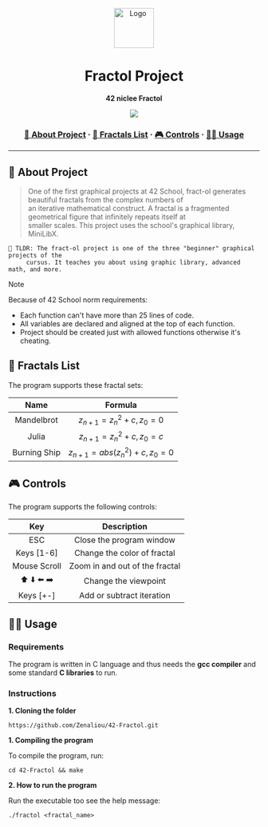 <a name="readme-top"></a>
<div align="center">
  <!-- Logo -->
  <img src="README_files/logo.png" alt="Logo" width="80" height="80">
  </a>

  <!-- Project Name -->
  <h1>Fractol Project</h1>

  <!-- Short Description -->
  <p align="center">
	  <b>42 niclee Fractol</b><br>
  </p>

  <!-- Badges -->
  <p>
    <img src="https://img.shields.io/badge/score-125%20%2F%20100-success?style=for-the-badge" />
  </p>

  <h3>
      <a href="#-about-project">📜 About Project</a>
    <span> · </span>
      <a href="#-fractals-list">📑 Fractals List</a>
    <span> · </span>
	  <a href="#-controls">🎮 Controls</a>
    <span> · </span>
      <a href="#-usage">👨‍💻 Usage</a>
  </h3>
</div>

---

## 📜 About Project

> One of the first graphical projects at 42 School, fract-ol generates beautiful fractals from the complex numbers of \
> an iterative mathematical construct. A fractal is a fragmented geometrical figure that infinitely repeats itself at \
> smaller scales. This project uses the school's graphical library, MiniLibX.

	🚀 TLDR: The fract-ol project is one of the three "beginner" graphical projects of the 
 		 cursus. It teaches you about using graphic library, advanced math, and more.

> [!NOTE]  
> Because of 42 School norm requirements:
> * Each function can't have more than 25 lines of code.
> * All variables are declared and aligned at the top of each function.
> * Project should be created just with allowed functions otherwise it's cheating.

## 📑 Fractals List

The program supports these fractal sets:

| Name              | Formula                                                                                            |
|:-----------------:|:--------------------------------------------------------------------------------------------------:|
| Mandelbrot        | $z_{n+1} = z_n^2 + c, z_0 = 0$                                                                     |
| Julia             | $z_{n+1} = z_n^2 + c, z_0 = c$                                                                     |
| Burning Ship      | $z_{n+1} = abs(z_n^2) + c, z_0 = 0$                                                                |

## 🎮 Controls

The program supports the following controls:

| Key           | Description                             |
|:-------------:|:---------------------------------------:|
| ESC           | Close the program window                |
| Keys [1-6]    | Change the color of fractal             |
| Mouse Scroll  | Zoom in and out of the fractal          |
| ⬆️ ⬇️ ⬅️ ➡️     | Change the viewpoint                   |
| Keys [+-]     | Add or subtract iteration               |

## 👨‍💻 Usage
### Requirements

The program is written in C language and thus needs the **gcc compiler** and some standard **C libraries** to run.

### Instructions

**1. Cloning the folder**

```shell
https://github.com/Zenaliou/42-Fractol.git
```

**1. Compiling the program**

To compile the program, run:

```shell
cd 42-Fractol && make
```

**2. How to run the program**

Run the executable too see the help message:
```shell
./fractol <fractal_name>
```
